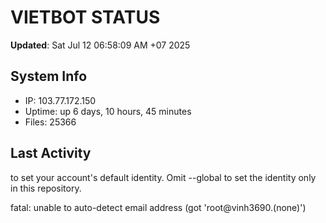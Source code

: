 # VIETBOT STATUS
**Updated**: Sat Jul 12 06:58:09 AM +07 2025

## System Info
- IP: 103.77.172.150
- Uptime: up 6 days, 10 hours, 45 minutes
- Files: 25366

## Last Activity

to set your account's default identity.
Omit --global to set the identity only in this repository.

fatal: unable to auto-detect email address (got 'root@vinh3690.(none)')
